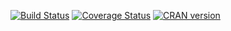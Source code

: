 [![Build Status](https://github.com/nalimilan/logmult/actions/workflows/r.yml/badge.svg?branch=master)](https://github.com/nalimilan/logmult/actions/workflows/r.yml?query=branch%3Amaster)
[![Coverage Status](https://codecov.io/gh/nalimilan/logmult/branch/master/graph/badge.svg?token=fmZPRHk3rM)](https://codecov.io/gh/nalimilan/logmult)
[![CRAN version](http://www.r-pkg.org/badges/version/logmult)](https://cran.r-project.org/package=logmult)
